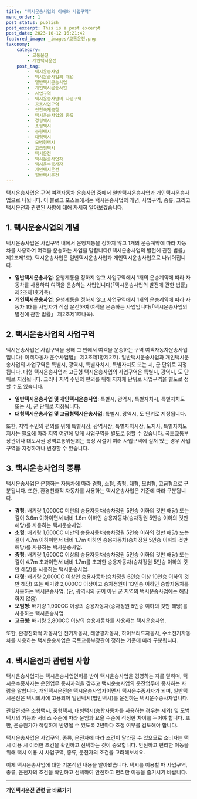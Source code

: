 ```yaml
---
title: "택시운송사업의 이해와 사업구역"
menu_order: 1
post_status: publish
post_excerpt: This is a post excerpt
post_date: 2023-10-12 16:21:42
featured_image: _images/교통운전.png
taxonomy:
    category:
        - 교통운전
        - 개인택시운전
    post_tag:
        -  택시운송사업
        -  택시운송사업의 개념
        -  일반택시운송사업
        -  개인택시운송사업
        -  사업구역
        -  택시운송사업의 사업구역
        -  공동사업구역
        -  인천국제공항
        -  택시운송사업의 종류
        -  경형택시
        -  소형택시
        -  중형택시
        -  대형택시
        -  모범형택시
        -  고급형택시
        -  택시운전
        -  택시운송사업자
        -  택시운수종사자
        -  개인택시운전
        -  일반택시운전
---
```



택시운송사업은 구역 여객자동차 운송사업 중에서 일반택시운송사업과 개인택시운송사업으로 나뉩니다. 이 블로그 포스트에서는 택시운송사업의 개념, 사업구역, 종류, 그리고 택시운전과 관련된 사항에 대해 자세히 알아보겠습니다.

## 1. 택시운송사업의 개념

택시운송사업은 사업구역 내에서 운행계통을 정하지 않고 1개의 운송계약에 따라 자동차를 사용하여 여객을 운송하는 사업을 말합니다(「택시운송사업의 발전에 관한 법률」 제2조제1호). 택시운송사업은 일반택시운송사업과 개인택시운송사업으로 나뉘어집니다.

- **일반택시운송사업**: 운행계통을 정하지 않고 사업구역에서 1개의 운송계약에 따라 자동차를 사용하여 여객을 운송하는 사업입니다(「택시운송사업의 발전에 관한 법률」 제2조제1호가목).
- **개인택시운송사업**: 운행계통을 정하지 않고 사업구역에서 1개의 운송계약에 따라 자동차 1대를 사업자가 직접 운전하여 여객을 운송하는 사업입니다(「택시운송사업의 발전에 관한 법률」 제2조제1호나목).

## 2. 택시운송사업의 사업구역

택시운송사업은 사업구역을 정해 그 안에서 여객을 운송하는 구역 여객자동차운송사업입니다(「여객자동차 운수사업법」 제3조제1항제2호). 일반택시운송사업과 개인택시운송사업의 사업구역은 특별시, 광역시, 특별자치시, 특별자치도 또는 시, 군 단위로 지정됩니다. 대형 택시운송사업과 고급형 택시운송사업의 사업구역은 특별시, 광역시, 도 단위로 지정됩니다. 그러나 지역 주민의 편의를 위해 지자체 단위로 사업구역을 별도로 정할 수도 있습니다.

- **일반택시운송사업 및 개인택시운송사업**: 특별시, 광역시, 특별자치시, 특별자치도 또는 시, 군 단위로 지정됩니다.
- **대형택시운송사업 및 고급형택시운송사업**: 특별시, 광역시, 도 단위로 지정됩니다.

또한, 지역 주민의 편의를 위해 특별시장, 광역시장, 특별자치시장, 도지사, 특별자치도지사는 필요에 따라 지역 여건에 맞게 사업구역을 별도로 정할 수 있습니다. 국토교통부장관이나 대도시권 광역교통위원회는 특정 시설이 여러 사업구역에 걸쳐 있는 경우 사업구역을 지정하거나 변경할 수 있습니다.

## 3. 택시운송사업의 종류

택시운송사업은 운행하는 자동차에 따라 경형, 소형, 중형, 대형, 모범형, 고급형으로 구분됩니다. 또한, 환경친화적 자동차를 사용하는 택시운송사업은 기준에 따라 구분됩니다.

- **경형**: 배기량 1,000CC 미만의 승용자동차(승차정원 5인승 이하의 것만 해당) 또는 길이 3.6m 이하이면서 너비 1.6m 이하인 승용자동차(승차정원 5인승 이하의 것만 해당)를 사용하는 택시운송사업.
- **소형**: 배기량 1,600CC 미만의 승용자동차(승차정원 5인승 이하의 것만 해당) 또는 길이 4.7m 이하이면서 너비 1.7m 이하인 승용자동차(승차정원 5인승 이하의 것만 해당)를 사용하는 택시운송사업.
- **중형**: 배기량 1,600CC 이상의 승용자동차(승차정원 5인승 이하의 것만 해당) 또는 길이 4.7m 초과이면서 너비 1.7m를 초과한 승용자동차(승차정원 5인승 이하의 것만 해당)를 사용하는 택시운송사업.
- **대형**: 배기량 2,000CC 이상인 승용자동차(승차정원 6인승 이상 10인승 이하의 것만 해당) 또는 배기량 2,000CC 이상이고 승차정원이 13인승 이하인 승합자동차를 사용하는 택시운송사업. (단, 광역시의 군이 아닌 군 지역의 택시운송사업에는 해당하지 않음)
- **모범형**: 배기량 1,900CC 이상의 승용자동차(승차정원 5인승 이하의 것만 해당)를 사용하는 택시운송사업.
- **고급형**: 배기량 2,800CC 이상의 승용자동차를 사용하는 택시운송사업.

또한, 환경친화적 자동차인 전기자동차, 태양광자동차, 하이브리드자동차, 수소전기자동차를 사용하는 택시운송사업은 국토교통부장관이 정하는 기준에 따라 구분됩니다.

## 4. 택시운전과 관련된 사항

택시운송사업자는 택시운송사업면허를 받아 택시운송사업을 경영하는 자를 말하며, 택시운수종사자는 운전업무 종사자격을 갖추고 택시운송사업의 운전업무에 종사하는 사람을 말합니다. 개인택시운전은 택시운송사업자이면서 택시운수종사자가 되며, 일반택시운전은 택시회사에 고용되어 일반택시(법인택시)를 운전하는 택시운수종사자입니다.

관할관청은 소형택시, 중형택시, 대형택시(승합자동차를 사용하는 경우는 제외) 및 모범택시의 기능과 서비스 수준에 따라 운임과 요율 수준에 적정한 차이를 두어야 합니다. 또한, 운송원가가 적절하게 반영될 수 있도록 2년마다 조정 여부를 검토해야 합니다.

택시운송사업은 사업구역, 종류, 운전자에 따라 조건이 달라질 수 있으므로 소비자는 택시 이용 시 이러한 조건을 확인하고 선택하는 것이 중요합니다. 안전하고 편리한 이동을 위해 택시 이용 시 사업구역, 종류, 운전자의 조건을 고려해보세요.

이제 택시운송사업에 대한 기본적인 내용을 알아봤습니다. 택시를 이용할 때 사업구역, 종류, 운전자의 조건을 확인하고 선택하여 안전하고 편리한 이동을 즐기시기 바랍니다.


<!-- wp:separator -->
<hr class="wp-block-separator has-alpha-channel-opacity"/>
<!-- /wp:separator -->

<!-- wp:group {"backgroundColor":"base","layout":{"type":"constrained"}} -->
<div class="wp-block-group has-base-background-color has-background"><!-- wp:paragraph {"align":"center","fontSize":"large"} -->
<p class="has-text-align-center has-large-font-size"><strong>개인택시운전 관련 글 바로가기</strong></p>
<!-- /wp:paragraph -->


<!-- wp:latest-posts
{"categories":[{"id":1441,"count":19,"description":"","link":"https://uknowlaw.com/category/%ea%b0%9c%ec%9d%b8%ed%83%9d%ec%8b%9c%ec%9a%b4%ec%a0%84/","name":"개인택시운전","slug":"개인택시운전","taxonomy":"category","parent":0,"meta":[],"_links":{"self":[{"href":"https://uknowlaw.com/wp-json/wp/v2/categories/1441"}],"collection":[{"href":"https://uknowlaw.com/wp-json/wp/v2/categories"}],"about":[{"href":"https://uknowlaw.com/wp-json/wp/v2/taxonomies/category"}],"wp:post_type":[{"href":"https://uknowlaw.com/wp-json/wp/v2/posts?categories=1441"}],"curies":[{"name":"wp","href":"https://api.w.org/{rel}","templated":true}]}}],"postsToShow":100,"excerptLength":28,"postLayout":"grid","columns":2,"featuredImageAlign":"left","featuredImageSizeSlug":"large","fontSize":"medium"} /--></div>
<!-- /wp:group -->